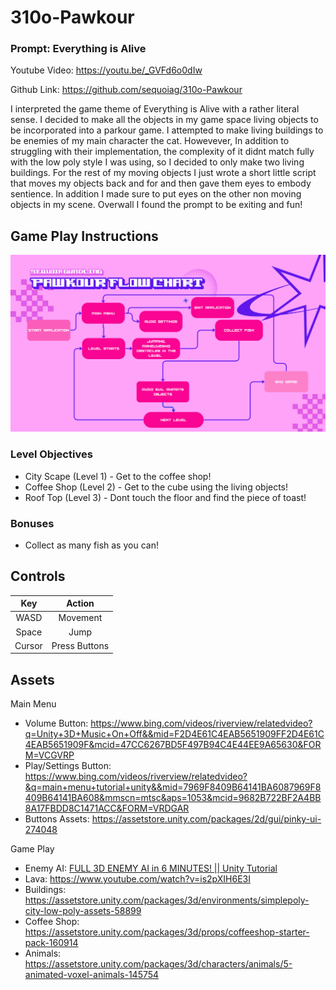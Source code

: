 # 310o-Pawkour
### Prompt: Everything is Alive
Youtube Video: https://youtu.be/_GVFd6o0dIw

Github Link: https://github.com/sequoiag/310o-Pawkour

I interpreted the game theme of Everything is Alive with a rather literal sense. I decided to make all the 
objects in my game space living objects to be incorporated into a parkour game. I attempted to make living buildings
to be enemies of my main character the cat. Howevever, In addition to struggling with their implementation, the 
complexity of it didnt match fully with the low poly style I was using, so I decided to only make two living buildings.
For the rest of my moving objects I just wrote a short little script that moves my objects back and for and then gave
them eyes to embody sentience. In addition I made sure to put eyes on the other non moving objects in my scene. Overwall
I found the prompt to be exiting and fun!

## Game Play Instructions
<img src= "https://github.com/sequoiag/310o-Pawkour/blob/main/Images/Flowchart%20(1).png" alt="FlowChart">

### Level Objectives
* City Scape (Level 1) - Get to the coffee shop!
* Coffee Shop (Level 2) - Get to the cube using the living objects!
* Roof Top (Level 3) - Dont touch the floor and find the piece of toast!
### Bonuses
*  Collect as many fish as you can!

## Controls
|Key|Action|
|:-------:|:-----:|
| WASD | Movement |
| Space | Jump |
| Cursor | Press Buttons |

## Assets
Main Menu
* Volume Button: https://www.bing.com/videos/riverview/relatedvideo?q=Unity+3D+Music+On+Off&&mid=F2D4E61C4EAB5651909FF2D4E61C4EAB5651909F&mcid=47CC6267BD5F497B94C4E44EE9A65630&FORM=VCGVRP
* Play/Settings Button: https://www.bing.com/videos/riverview/relatedvideo?&q=main+menu+tutorial+unity&&mid=7969F8409B64141BA6087969F8409B64141BA608&mmscn=mtsc&aps=1053&mcid=9682B722BF2A4BB8A17FBDD8C1471ACC&FORM=VRDGAR
* Buttons Assets: https://assetstore.unity.com/packages/2d/gui/pinky-ui-274048

Game Play
* Enemy AI: [FULL 3D ENEMY AI in 6 MINUTES! || Unity Tutorial](https://www.youtube.com/watch?v=UjkSFoLxesw)
* Lava: https://www.youtube.com/watch?v=is2pXIH6E3I
* Buildings: https://assetstore.unity.com/packages/3d/environments/simplepoly-city-low-poly-assets-58899
* Coffee Shop: https://assetstore.unity.com/packages/3d/props/coffeeshop-starter-pack-160914
* Animals: https://assetstore.unity.com/packages/3d/characters/animals/5-animated-voxel-animals-145754


